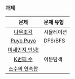 ### 과제
|문제|문제 유형|
|:--:|:-------|
|[나무조각](https://www.acmicpc.net/problem/2947)|시뮬레이션|
|[Puyo Puyo](https://www.acmicpc.net/problem/11559)|DFS/BFS|
|[미세먼지 안녕!](https://www.acmicpc.net/problem/17144)||
|[K번째 수](https://www.acmicpc.net/problem/1300)|이분탐색|
|[소수의 연속합](https://www.acmicpc.net/problem/1644)||
